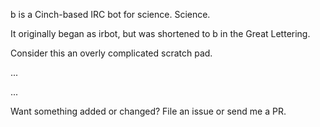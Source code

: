 b is a Cinch-based IRC bot for science. Science.

It originally began as irbot, but was shortened to b in the Great Lettering.

Consider this an overly complicated scratch pad.


...

...


Want something added or changed? File an issue or send me a PR.
